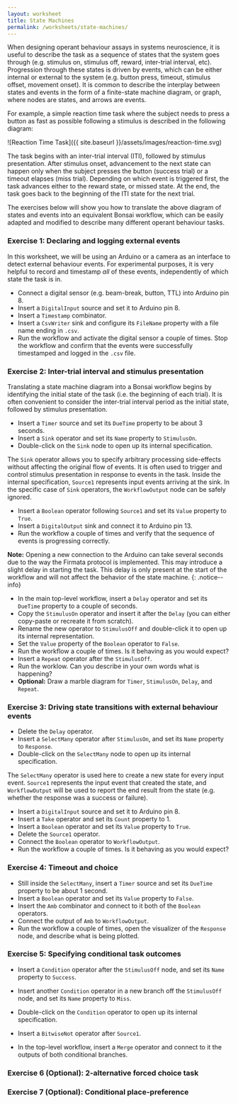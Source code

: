 ```yaml
---
layout: worksheet
title: State Machines
permalink: /worksheets/state-machines/
---
```


When designing operant behaviour assays in systems neuroscience, it is useful to describe the task as a sequence of states that the system goes through (e.g. stimulus on, stimulus off, reward, inter-trial interval, etc). Progression through these states is driven by events, which can be either internal or external to the system (e.g. button press, timeout, stimulus offset, movement onset). It is common to describe the interplay between states and events in the form of a finite-state machine diagram, or graph, where nodes are states, and arrows are events.

For example, a simple reaction time task where the subject needs to press a button as fast as possible following a stimulus is described in the following diagram:

![Reaction Time Task]({{ site.baseurl }}/assets/images/reaction-time.svg)

The task begins with an inter-trial interval (ITI), followed by stimulus presentation. After stimulus onset, advancement to the next state can happen only when the subject presses the button (success trial) or a timeout elapses (miss trial). Depending on which event is triggered first, the task advances either to the reward state, or missed state. At the end, the task goes back to the beginning of the ITI state for the next trial.

The exercises below will show you how to translate the above diagram of states and events into an equivalent Bonsai workflow, which can be easily adapted and modified to describe many different operant behaviour tasks.

### **Exercise 1:** Declaring and logging external events

In this worksheet, we will be using an Arduino or a camera as an interface to detect external behaviour events. For experimental purposes, it is very helpful to record and timestamp _all_ of these events, independently of which state the task is in.

* Connect a digital sensor (e.g. beam-break, button, TTL) into Arduino pin 8.
* Insert a `DigitalInput` source and set it to Arduino pin 8.
* Insert a `Timestamp` combinator.
* Insert a `CsvWriter` sink and configure its `FileName` property with a file name ending in `.csv`.
* Run the workflow and activate the digital sensor a couple of times. Stop the workflow and confirm that the events were successfully timestamped and logged in the `.csv` file.

### **Exercise 2:** Inter-trial interval and stimulus presentation

Translating a state machine diagram into a Bonsai workflow begins by identifying the initial state of the task (i.e. the beginning of each trial). It is often convenient to consider the inter-trial interval period as the initial state, followed by stimulus presentation.

* Insert a `Timer` source and set its `DueTime` property to be about 3 seconds.
* Insert a `Sink` operator and set its `Name` property to `StimulusOn`.
* Double-click on the `Sink` node to open up its internal specification.

The `Sink` operator allows you to specify arbitrary processing side-effects without affecting the original flow of events. It is often used to trigger and control stimulus presentation in response to events in the task. Inside the internal specification, `Source1` represents input events arriving at the sink. In the specific case of `Sink` operators, the `WorkflowOutput` node can be safely ignored.

* Insert a `Boolean` operator following `Source1` and set its `Value` property to `True`.
* Insert a `DigitalOutput` sink and connect it to Arduino pin 13.
* Run the workflow a couple of times and verify that the sequence of events is progressing correctly.

**Note:** Opening a new connection to the Arduino can take several seconds due to the way the Firmata protocol is implemented. This may introduce a slight delay in starting the task. This delay is only present at the start of the workflow and will not affect the behavior of the state machine.
{: .notice--info}

* In the main top-level workflow, insert a `Delay` operator and set its `DueTime` property to a couple of seconds.
* Copy the `StimulusOn` operator and insert it after the `Delay` (you can either copy-paste or recreate it from scratch).
* Rename the new operator to `StimulusOff` and double-click it to open up its internal representation.
* Set the `Value` property of the `Boolean` operator to `False`.
* Run the workflow a couple of times. Is it behaving as you would expect?
* Insert a `Repeat` operator after the `StimulusOff`.
* Run the worklow. Can you describe in your own words what is happening?
* **Optional:** Draw a marble diagram for `Timer`, `StimulusOn`, `Delay`, and `Repeat`.

### **Exercise 3:** Driving state transitions with external behaviour events

* Delete the `Delay` operator.
* Insert a `SelectMany` operator after `StimulusOn`, and set its `Name` property to `Response`.
* Double-click on the `SelectMany` node to open up its internal specification.

The `SelectMany` operator is used here to create a new state for every input event. `Source1` represents the input event that created the state, and `WorkflowOutput` will be used to report the end result from the state (e.g. whether the response was a success or failure).

* Insert a `DigitalInput` source and set it to Arduino pin 8.
* Insert a `Take` operator and set its `Count` property to 1.
* Insert a `Boolean` operator and set its `Value` property to `True`.
* Delete the `Source1` operator.
* Connect the `Boolean` operator to `WorkflowOutput`.
* Run the workflow a couple of times. Is it behaving as you would expect?

### **Exercise 4:** Timeout and choice

* Still inside the `SelectMany`, insert a `Timer` source and set its `DueTime` property to be about 1 second.
* Insert a `Boolean` operator and set its `Value` property to `False`.
* Insert the `Amb` combinator and connect to it both of the `Boolean` operators.
* Connect the output of `Amb` to `WorkflowOutput`.
* Run the workflow a couple of times, open the visualizer of the `Response` node, and describe what is being plotted.

### **Exercise 5:** Specifying conditional task outcomes

* Insert a `Condition` operator after the `StimulusOff` node, and set its `Name` property to `Success`.

* Insert another `Condition` operator in a new branch off the `StimulusOff` node, and set its `Name` property to `Miss`.
* Double-click on the `Condition` operator to open up its internal specification.
* Insert a `BitwiseNot` operator after `Source1`.

* In the top-level workflow, insert a `Merge` operator and connect to it the outputs of both conditional branches.

### **Exercise 6 (Optional):** 2-alternative forced choice task

### **Exercise 7 (Optional):** Conditional place-preference
